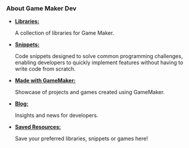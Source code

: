 <h3 class="text-xl text-primary pb-1">About <span class="text-primary-500">Game Maker Dev</span></h3>
<ul class="">
    <li>
        <a href="/lib"><strong>Libraries: </strong></a>
        <p>A collection of libraries for Game Maker.</p>
    </li>
    <li>
        <a href="/snippets"><strong>Snippets: </strong></a>
        <p>Code snippets designed to solve common programming challenges, enabling developers to quickly implement features without having to write code from scratch.</p>
    </li>
    <li>
        <a href="/games"><strong>Made with GameMaker: </strong></a>
        <p>Showcase of projects and games created using GameMaker.</p>
    </li>
    <li>
        <a href="/blog"><strong>Blog: </strong></a>
        <p>Insights and news for developers.</p>
    </li>
    <li>
        <a href="/your-resources"><strong>Saved Resources: </strong></a>
        <p>Save your preferred libraries, snippets or games here!</p>
    </li>
</ul>
